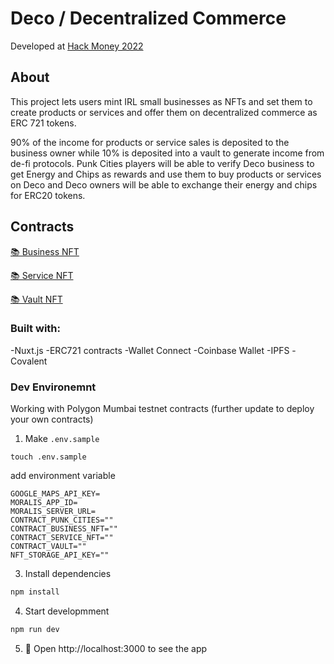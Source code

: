 # Deco / Decentralized Commerce
Developed at [Hack Money 2022](https://showcase.ethglobal.com/hackmoney2022/deco-zxa8s)  

## About
This project lets users mint  IRL small businesses as NFTs and set them to create products or services and offer them on decentralized commerce as ERC 721 tokens.

90% of the income for products or service sales is deposited to the business owner while 10% is deposited into a vault to generate income from de-fi protocols. Punk Cities players will be able to verify Deco business to get Energy and Chips as rewards and use them to buy products or services on Deco and Deco owners will be able to exchange their energy and chips for ERC20 tokens.

## Contracts

[📚 Business NFT](https://mumbai.polygonscan.com/address/0xEAA8e3Db8166930ccaF2Da1765dA592E8F4933c0)
  
[📚 Service NFT](https://mumbai.polygonscan.com/address/0xfCF3798Ae93e09E3f01f4A546e80F7ef3cF5FEaE)

[📚 Vault NFT](https://mumbai.polygonscan.com/address/0x8E132BfDCa244bE72B066e3663ff2A202073Ae5c)

### Built with:

-Nuxt.js
-ERC721 contracts
-Wallet Connect
-Coinbase Wallet
-IPFS
-Covalent



### Dev Environemnt

Working with Polygon Mumbai testnet contracts (further update to deploy your own contracts)

1. Make `.env.sample`

```shell
touch .env.sample
```

add environment variable

```text
GOOGLE_MAPS_API_KEY=
MORALIS_APP_ID=
MORALIS_SERVER_URL=
CONTRACT_PUNK_CITIES=""
CONTRACT_BUSINESS_NFT=""
CONTRACT_SERVICE_NFT=""
CONTRACT_VAULT=""
NFT_STORAGE_API_KEY=""
```

3. Install dependencies

```bash
npm install
```

4. Start developmment

```bash
npm run dev
```

5. 📱 Open http://localhost:3000 to see the app